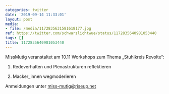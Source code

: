 ```yaml
---
categories: twitter
date: '2019-09-14 11:33:01'
layout: post
media:
- file: /media/1172835631581618177.jpg
ref: https://twitter.com/schwarzlichtwue/status/1172835640981053440
tags: []
title: 1172835640981053440
---
```

MissMutig veranstaltet am 10.11 Workshops zum Thema „Stuhlkreis Revolte“:

1. Redeverhalten und Plenastrukturen reflektieren

2. Macker_innen wegmoderieren



Anmeldungen unter miss-mutig@riseup.net  